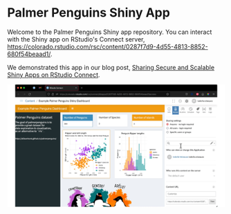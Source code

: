 # Palmer Penguins Shiny App

Welcome to the Palmer Penguins Shiny app repository. You can interact with the Shiny app on RStudio's Connect server, <a href="colorado.rstudio.com" target = "_blank">https://colorado.rstudio.com/rsc/content/0287f7d9-4d55-4813-8852-680f54beaad1/</a>.

We demonstrated this app in our blog post, <a href="https://www.rstudio.com/blog/sharing-shiny-apps-on-rstudio-connect/" target = "_blank">Sharing Secure and Scalable Shiny Apps on RStudio Connect</a>.

![Changing sharing settings on RStudio Connect](gif.gif)
